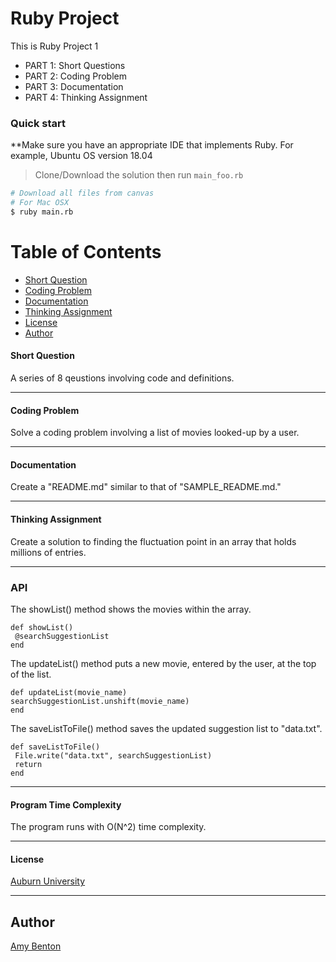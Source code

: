  # Ruby Project  
This is Ruby Project 1
* PART 1: Short Questions
* PART 2: Coding Problem
* PART 3: Documentation
* PART 4: Thinking Assignment 
### Quick start
**Make sure you have an appropriate IDE that implements Ruby. For example, Ubuntu OS version 18.04
 > Clone/Download the solution then run `main_foo.rb`
 ```bash
 # Download all files from canvas
 # For Mac OSX
 $ ruby main.rb
 ```
# Table of Contents

* [Short Question](#short-answer)
* [Coding Problem](#coding-problem)
* [Documentation](#documentation)
* [Thinking Assignment](#thinking-assignment)
* [License](#license)
* [Author](#author)

 #### Short Question
 
 A series of 8 qeustions involving code and definitions.
 ___
 
 #### Coding Problem
 Solve a coding problem involving a list of movies looked-up by a user. 
 ___
 
 #### Documentation
 Create a "README.md" similar to that of "SAMPLE_README.md."
 ___
 
 #### Thinking Assignment
 Create a solution to finding the fluctuation point in an array that holds millions of entries. 
 ___
 
 ### API

 The showList() method shows the movies within the array. 
 ```
 def showList()
  @searchSuggestionList
 end
 ```
 The updateList() method puts a new movie, entered by the user, at the top of the list. 
 ```
 def updateList(movie_name)	
 searchSuggestionList.unshift(movie_name)
 end
 ```
 The saveListToFile() method saves the updated suggestion list to "data.txt".
 ```
 def saveListToFile()
  File.write("data.txt", searchSuggestionList)
  return 
 end
 ```
 ___
 #### Program Time Complexity

 The program runs with O(N^2) time complexity.
 ___

 #### License
   [Auburn University](/LICENSE)

 ___

 ## Author
   [Amy Benton](/LICENSE)
  


  

